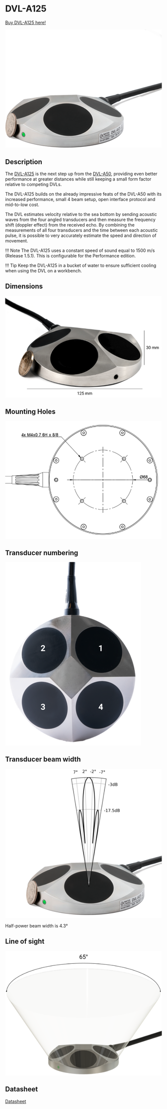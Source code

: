 # DVL-A125

[Buy DVL-A125 here!](https://store.waterlinked.com/product/dvl-a125/)

![dvl_A125](../img/dvl-a125-coin-light-white.png)

## Description
The [DVL-A125](https://www.waterlinked.com/dvl/dvl-a125) is the next step up from the [DVL-A50](https://www.waterlinked.com/dvl/dvl-a50), providing even better performance at greater distances while still keeping a small form factor relative to competing DVLs.

The DVL-A125 builds on the already impressive feats of the DVL-A50 with its increased performance, small 4 beam setup, open interface protocol and mid-to-low cost.

The DVL estimates velocity relative to the sea bottom by sending acoustic waves from the four angled transducers and then measure the frequency shift (doppler effect) from the received echo. By combining the measurements of all four transducers and the time between each acoustic pulse, it is possible to very accurately estimate the speed and direction of movement.

!!! Note
	The DVL-A125 uses a constant speed of sound equal to 1500 m/s (Release 1.5.1). This is configurable for the Performance edition.

!!! Tip
	Keep the DVL-A125 in a bucket of water to ensure sufficient cooling when using the DVL on a workbench.


## Dimensions

![dvl_A125_dimensions](../img/dvl-a125_dimensions.png)


## Mounting Holes

![dvl_A125_mounting_holes_drawing](../img/dvl-a125_mounting_holes_drawing.png)


## Transducer numbering

![dvl_A125_transducer_numbering](../img/dvl-a125_transducer_numbering.png)


## Transducer beam width

![dvl_A125_transducer_beam](../img/dvl-a125_transducer_directivity.png)

Half-power beam width is 4.3°

## Line of sight

![dvl_A125_transducer_line_of_sight](../img/dvl-a125_line_of_sight.png)

## Datasheet

[Datasheet](https://www.waterlinked.com/hubfs/Product_Assets/DVL_A125/W-MK-21025-1_DVL_A125.pdf)
